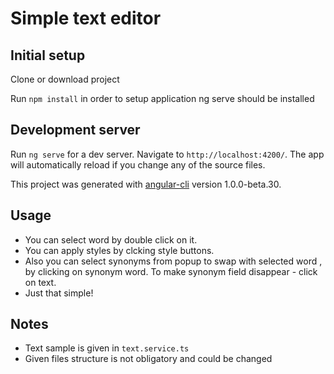 # Simple text editor

## Initial setup
Clone or download project

Run `npm install` in order to setup application
ng serve should be installed

## Development server
Run `ng serve` for a dev server. Navigate to `http://localhost:4200/`. The app will automatically reload if you change any of the source files.

This project was generated with [angular-cli](https://github.com/angular/angular-cli) version 1.0.0-beta.30.

## Usage
- You can select word by double click on it.
- You can apply styles by clcking style buttons. 
- Also you can select synonyms from popup to swap with selected word , by clicking on synonym word.
To make synonym field disappear - click on text.
- Just that simple! 

## Notes
+ Text sample is given in `text.service.ts`
+ Given files structure is not obligatory and could be changed 
